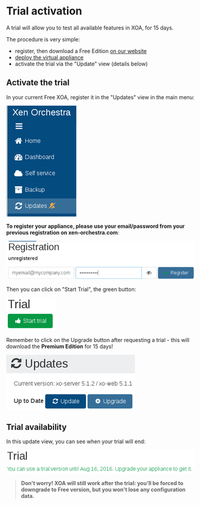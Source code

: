
# Trial activation

A trial will allow you to test all available features in XOA, for 15 days.

The procedure is very simple:

* register, then download a Free Edition [on our website](https://xen-orchestra.com/#/member)
* [deploy the virtual appliance](xoa.md)
* activate the trial via the "Update" view (details below)

## Activate the trial

In your current Free XOA, register it in the "Updates" view in the main menu:

![](./assets/xo5updatemenu.png)

**To register your appliance, please use your email/password from your previous registration on xen-orchestra.com**:

![](./assets/xo5register.png)

Then you can click on "Start Trial", the green button:

![](./assets/xo5starttrial.png)

Remember to click on the Upgrade button after requesting a trial - this will download the **Premium Edition** for 15 days!

![](./assets/xo5updatebutton.png)

## Trial availability

In this update view, you can see when your trial will end:

![](./assets/xo5trialend.png)

> **Don't worry! XOA will still work after the trial: you'll be forced to downgrade to Free version, but you won't lose any configuration data.**
